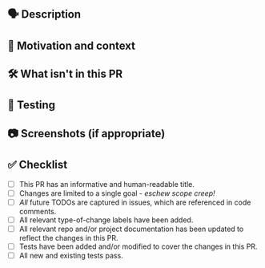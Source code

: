 # <!-- Use the title to describe PR changes in the imperative mood --> #

## 🗣 Description ##

<!-- Describe the "what" of your changes in detail. -->
<!-- To avoid scope creep, limit changes to a single goal. -->

## 💭 Motivation and context ##

<!-- Why is this change required? -->
<!-- What problem does this change solve? How did you solve it? -->
<!-- Mention any related issue(s) here using appropriate keywords such -->
<!-- as "closes" or "resolves" to auto-close them on merge. -->

## 🛠 What isn't in this PR ##

<!-- Describe what may not be covered in this PR's changes. -->
<!-- Link new or updated issues tracking code-TODOs here. -->

## 🧪 Testing ##

<!-- How did you test your changes? How could someone else test this PR? -->

<!-- Include details of your testing environment, and the tests you ran to -->
<!-- see how your change affects other areas of the code, etc. -->

<!-- Add instructions for how to test the specific changes in this PR: -->
<!-- 1. -->

## 📷 Screenshots (if appropriate) ##

<!-- Remove this section and header if not needed -->

## ✅ Checklist ##

<!-- Remove any of the following that do not apply. -->
<!-- For any that are not applicable, check the entry as complete. -->

- [ ] This PR has an informative and human-readable title.
- [ ] Changes are limited to a single goal - _eschew scope creep!_
- [ ] _All_ future TODOs are captured in issues, which are referenced
      in code comments.
- [ ] All relevant type-of-change labels have been added.
- [ ] All relevant repo and/or project documentation has been updated
      to reflect the changes in this PR.
- [ ] Tests have been added and/or modified to cover the changes in this PR.
- [ ] All new and existing tests pass.
